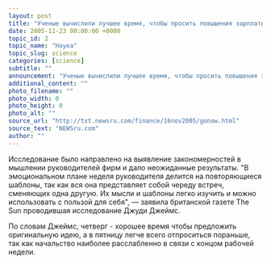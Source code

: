 ```yaml
---
layout: post
title: "Ученые вычислили лучшее время, чтобы просить повышения зарплаты"
date: 2005-11-23 00:00:00 +0000
topic_id: 2
topic_name: "Наука"
topic_slug: science
categories: [science]
subtitle: ""
announcement: "Ученые вычислили лучшее время, чтобы просить повышения зарплаты. Если вы раздумывайте над этим, то поговорите с начальником сегодня. Именно в среду днем четыре из пяти боссов предпочитают обсуждать зарплаты, утверждают специалисты британского рекрутингового агентства Office Angels по результатам опроса 1500 менеджеров."
additional_content: ""
photo_filename: ""
photo_width: 0
photo_height: 0
photo_alt: ""
source_url: "http://txt.newsru.com/finance/16nov2005/gonow.html"
source_text: "NEWSru.com"
author: ""
---
```

Исследование было направлено на выявление закономерностей в мышлении руководителей фирм и дало неожиданные результаты. "В эмоциональном плане неделя руководителя делится на повторяющиеся шаблоны, так как вся она представляет собой череду встреч, сменяющих одна другую. Их мысли и шаблоны легко изучить и можно использовать с пользой для себя", &mdash; заявила британской газете The Sun проводившая исследование Джуди Джеймс.

По словам Джеймс, четверг - хорошее время чтобы предложить оригинальную идею, а в пятницу легче всего отпроситься пораньше, так как начальство наиболее расслабленно в связи с концом рабочей недели.
